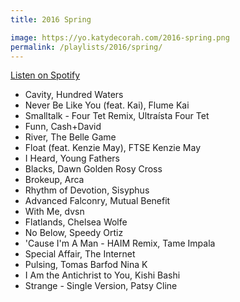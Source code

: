 ```yaml
---
title: 2016 Spring

image: https://yo.katydecorah.com/2016-spring.png
permalink: /playlists/2016/spring/
---
```


[Listen on Spotify](https://open.spotify.com/user/katydecorah/playlist/7jNNYGF2FleS7k0y5dbaJA)

- Cavity, Hundred Waters
- Never Be Like You (feat. Kai), Flume Kai
- Smalltalk - Four Tet Remix, Ultraísta Four Tet
- Funn, Cash+David
- River, The Belle Game
- Float (feat. Kenzie May), FTSE Kenzie May
- I Heard, Young Fathers
- Blacks, Dawn Golden Rosy Cross
- Brokeup, Arca
- Rhythm of Devotion, Sisyphus
- Advanced Falconry, Mutual Benefit
- With Me, dvsn
- Flatlands, Chelsea Wolfe
- No Below, Speedy Ortiz
- 'Cause I'm A Man - HAIM Remix, Tame Impala
- Special Affair, The Internet
- Pulsing, Tomas Barfod Nina K
- I Am the Antichrist to You, Kishi Bashi
- Strange - Single Version, Patsy Cline

